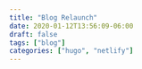 ```yaml
---
title: "Blog Relaunch"
date: 2020-01-12T13:56:09-06:00
draft: false
tags: ["blog"]
categories: ["hugo", "netlify"]
---
```


